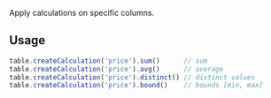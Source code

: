 
Apply calculations on specific columns.

## Usage

```ts
table.createCalculation('price').sum()      // sum
table.createCalculation('price').avg()      // average
table.createCalculation('price').distinct() // distinct values
table.createCalculation('price').bound()    // bounds [min, max]
```
